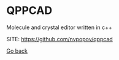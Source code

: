 # QPPCAD

 Molecule and crystal editor written in c++ 
 
 SITE: https://github.com/nvpopov/qppcad

 [Go back](https://portable-linux-apps.github.io/apps.html)
